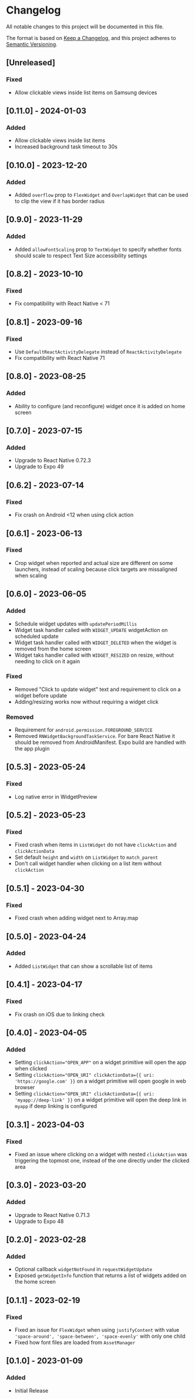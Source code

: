 # Changelog

All notable changes to this project will be documented in this file.

The format is based on [Keep a Changelog](https://keepachangelog.com/en/1.0.0/),
and this project adheres to [Semantic Versioning](https://semver.org/spec/v2.0.0.html).

## [Unreleased]

### Fixed

- Allow clickable views inside list items on Samsung devices

## [0.11.0] - 2024-01-03

### Added

- Allow clickable views inside list items
- Increased background task timeout to 30s

## [0.10.0] - 2023-12-20

### Added

- Added `overflow` prop to `FlexWidget` and `OverlapWidget` that can be used to clip the view if it has border radius

## [0.9.0] - 2023-11-29

### Added

- Added `allowFontScaling` prop to `TextWidget` to specify whether fonts should scale to respect Text Size accessibility settings

## [0.8.2] - 2023-10-10

### Fixed

- Fix compatibility with React Native < 71

## [0.8.1] - 2023-09-16

### Fixed

- Use `DefaultReactActivityDelegate` instead of `ReactActivityDelegate`
- Fix compatibility with React Native 71

## [0.8.0] - 2023-08-25

### Added

- Ability to configure (and reconfigure) widget once it is added on home screen

## [0.7.0] - 2023-07-15

### Added

- Upgrade to React Native 0.72.3
- Upgrade to Expo 49

## [0.6.2] - 2023-07-14

### Fixed

- Fix crash on Android <12 when using click action

## [0.6.1] - 2023-06-13

### Fixed

- Crop widget when reported and actual size are different on some launchers, instead of scaling
  because click targets are missaligned when scaling

## [0.6.0] - 2023-06-05

### Added

- Schedule widget updates with `updatePeriodMillis`
- Widget task handler called with `WIDGET_UPDATE` widgetAction on scheduled update
- Widget task handler called with `WIDGET_DELETED` when the widget is removed from the home screen
- Widget taks handler called with `WIDGET_RESIZED` on resize, without needing to click on it again

### Fixed

- Removed "Click to update widget" text and requirement to click on a widget before update
- Adding/resizing works now without requiring a widget click

### Removed

- Requirement for `android.permission.FOREGROUND_SERVICE`
- Removed `RNWidgetBackgroundTaskService`. For bare React Native it should be removed from AndroidManifest. Expo build are handled with the app plugin

## [0.5.3] - 2023-05-24

### Fixed

- Log native error in WidgetPreview

## [0.5.2] - 2023-05-23

### Fixed

- Fixed crash when items in `ListWidget` do not have `clickAction` and `clickActionData`
- Set default `height` and `width` on `ListWidget` to `match_parent`
- Don't call widget handler when clicking on a list item without `clickAction`

## [0.5.1] - 2023-04-30

### Fixed

- Fixed crash when adding widget next to Array.map

## [0.5.0] - 2023-04-24

### Added

- Added `ListWidget` that can show a scrollable list of items

## [0.4.1] - 2023-04-17

### Fixed

- Fix crash on iOS due to linking check

## [0.4.0] - 2023-04-05

### Added

- Setting `clickAction="OPEN_APP"` on a widget primitive will open the app when clicked
- Setting `clickAction="OPEN_URI" clickActionData={{ uri: 'https://google.com' }}` on a widget primitive will open google in web browser
- Setting `clickAction="OPEN_URI" clickActionData={{ uri: 'myapp://deep-link' }}` on a widget primitive will open the deep link in `myapp` if deep linking is configured

## [0.3.1] - 2023-04-03

### Fixed

- Fixed an issue where clicking on a widget with nested `clickAction` was triggering the topmost one, instead of the one directly under the clicked area

## [0.3.0] - 2023-03-20

### Added

- Upgrade to React Native 0.71.3
- Upgrade to Expo 48

## [0.2.0] - 2023-02-28

### Added

- Optional callback `widgetNotFound` in `requestWidgetUpdate`
- Exposed `getWidgetInfo` function that returns a list of widgets added on the home screen

## [0.1.1] - 2023-02-19

### Fixed

- Fixed an issue for `FlexWidget` when using `justifyContent` with value `'space-around', 'space-between', 'space-evenly'` with only one child
- Fixed how font files are loaded from `AssetManager`

## [0.1.0] - 2023-01-09

### Added

- Initial Release
